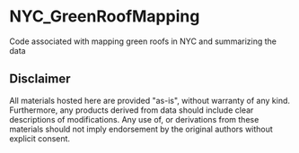 # NYC_GreenRoofMapping
Code associated with mapping green roofs in NYC and summarizing the data


## Disclaimer

All materials hosted here are provided "as-is", without warranty of any kind. Furthermore, any products derived from data should include clear descriptions of modifications. Any use of, or derivations from these materials should not imply endorsement by the original authors without explicit consent.